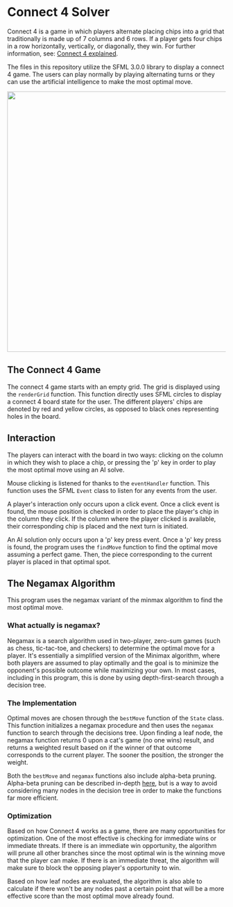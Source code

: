 # Connect 4 Solver

Connect 4 is a game in which players alternate placing chips into a grid that traditionally is made up of 7 columns and 6 rows. If a player gets four chips in a row horizontally, vertically, or diagonally, they win. For further information, see: [Connect 4 explained](https://en.wikipedia.org/wiki/Connect_Four).

The files in this repository utilize the SFML 3.0.0 library to display a connect 4 game. The users can play normally by playing alternating turns or they can use the artificial intelligence to make the most optimal move.

<p align="center">
  <img src="https://github.com/user-attachments/assets/a37457b6-2d37-48c3-873d-d2851ecadb69" width="600" />
</p>

## The Connect 4 Game

The connect 4 game starts with an empty grid. The grid is displayed using the `renderGrid` function. This function directly uses SFML circles to display a connect 4 board state for the user. The different players' chips are denoted by red and yellow circles, as opposed to black ones representing holes in the board.

## Interaction

The players can interact with the board in two ways: clicking on the column in which they wish to place a chip, or pressing the 'p' key in order to play the most optimal move using an AI solve.

Mouse clicking is listened for thanks to the `eventHandler` function. This function uses the SFML `Event` class to listen for any events from the user. 

A player's interaction only occurs upon a click event. Once a click event is found, the mouse position is checked in order to place the player's chip in the column they click. If the column where the player clicked is available, their corresponding chip is placed and the next turn is initiated.

An AI solution only occurs upon a 'p' key press event. Once a 'p' key press is found, the program uses the `findMove` function to find the optimal move assuming a perfect game. Then, the piece corresponding to the current player is placed in that optimal spot.

## The Negamax Algorithm

This program uses the negamax variant of the minmax algorithm to find the most optimal move.

### What actually is negamax?

Negamax is a search algorithm used in two-player, zero-sum games (such as chess, tic-tac-toe, and checkers) to determine the optimal move for a player. It's essentially a simplified version of the Minimax algorithm, where both players are assumed to play optimally and the goal is to minimize the opponent's possible outcome while maximizing your own. In most cases, including in this program, this is done by using depth-first-search through a decision tree.

### The Implementation

Optimal moves are chosen through the `bestMove` function of the `State` class. This function initializes a negamax procedure and then uses the `negamax` function to search through the decisions tree. Upon finding a leaf node, the negamax function returns 0 upon a cat's game (no one wins) result, and returns a weighted result based on if the winner of that outcome corresponds to the current player. The sooner the position, the stronger the weight.

Both the `bestMove` and `negamax` functions also include alpha-beta pruning. Alpha-beta pruning can be described in-depth [here](https://www.geeksforgeeks.org/minimax-algorithm-in-game-theory-set-4-alpha-beta-pruning/), but is a way to avoid considering many nodes in the decision tree in order to make the functions far more efficient.

### Optimization

Based on how Connect 4 works as a game, there are many opportunities for optimization. One of the most effective is checking for immediate wins or immediate threats. If there is an immediate win opportunity, the algorithm will prune all other branches since the most optimal win is the winning move that the player can make. If there is an immediate threat, the algorithm will make sure to block the opposing player's opportunity to win.

Based on how leaf nodes are evaluated, the algorithm is also able to calculate if there won't be any nodes past a certain point that will be a more effective score than the most optimal move already found.

